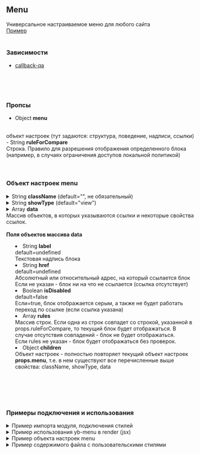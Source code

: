 ## Menu
Универсальное настраиваемое меню для любого сайта
<br>[Пример](http://be-in-info.ru/npm/ybashanov/yb-menu/)
<br>
<br>


### Зависимости
- [callback-qa](https://www.npmjs.com/package/callback-qa)
<br>
<br>
<br>


### Пропсы
- Object <b>menu</b>
<br>
объект настроек (тут задаются: структура, поведение, надписи, ссылки)
- String <b>ruleForCompare</b>
<br>
Строка. Правило для разрешения отображения определенного блока (например, в случаях ограничения доступов локальной политикой)
<br>
<br>
<br>


### Объект настроек menu
<details>
  <summary>String <b>className</b> (default="", не обязательный)</summary>
  <div>
  Указание пользовательского класса.
  <br>Используется, если требуется выделить конкретный элемент меню среди остальных.
  <br>Или если стандарнтых настроек стилей не достаточно.
  <br>
  <br>
  </div>
</details>

<details>
  <summary>String <b>showType</b> (default="view")</summary>
  <div>
  Указание поведения блока дочерних элементов.
  <br>
  <b>Варианты</b>
  <ul>
    <li>
    "view" - дочерние элементы видны всегда (никогда не скрываются)
    </li>
    <li>
    "hover" - дочерние элементы появятся по наведению
    </li>
    <li>
    "click" - дочерние элементы появятся/скрываются по клику
    <br>(вложенность не реализована: т.е. если элементу level2 задан "клик",
    то у элемента level3, дочернего для level2, клик будет работать некорректно)
    </li>
    <li>
    "hide" - дочерние элементы нельзя увидеть, блок всегда скрыт
    <br>(поведение для особых случаев)
    </li>
  </ul>
  <br>
  <br>
  </div>
</details>

<details>
  <summary>Array<Object> <b>data</b></summary>
  <div>
  Массив объектов, в которых указываются ссылки и некоторые свойства ссылок.
  <br>
  <br><b>Поля объектов массива data</b>
  <ul>
    <li>
    String <b>label</b>
    <br>default=undefined
    <br>Текстовая надпись блока
    </li>
    <li>
    String <b>href</b>
    <br>default=undefined
    <br>Абсолютный или относительный адрес, на который ссылается блок
    <br>Если не указан - блок ни на что не ссылается (ссылка отсутствует)
    </li>
    <li>
    Boolean <b>isDisabled</b>
    <br>default=false
    <br>Если=true, блок отображается серым, а также не будет работать переход по ссылке (если ссылка указана)
    </li>
    <li>
    Array<String> <b>rules</b>
    <br>Массив строк. Если одна из строк совпадет со строкой, указанной в props.ruleForCompare,
    то текущий блок будет отображаться. В случае отсутствия совпадений - блок не будет отображаться.
    <br>Если rules не указан - блок будет отображаться без проверок.
    </li>
    <li>
    Object <b>children</b>
    <br>Объект настроек - полностью повторяет текущий объект настроек <b>props.menu</b>,
    т.е. в нем существуют все перечисленные выше свойства: className, showType, data
    </li>
  </ul>
  <br>
  <br>
  </div>
</details>
<br>
<br>



### Примеры подключения и использования


<details>
  <summary>Пример импорта модуля, подключения стилей</summary>
  <div>

  ```javascript
  // подключение собственно модуля
  import Menu from "yb-menu";
  // здесь же подключаем файл с ВАШИМИ стилями для меню
  // (пример содержимого такого файла будет ниже)
  import '../CustomMenu.less';
  ```
  </div>
</details>


<details>
  <summary>Пример использования yb-menu в render (jsx)</summary>
  <div>

  ```javascript
  // самый простой вариант
  <Menu
      menu={this.menuData}
  />
  // вариант с использованием правил сравнения: для показа некоторых блоков
  // (например, спец.разделов для авторизованных пользователей)
  <Menu
      menu={this.menuData}
      ruleForCompare="iAmLoggedIn"
  />
  ```
  </div>
</details>


<details>
  <summary>Пример объекта настроек menu</summary>
  <div>
  Здесь полная структура меню с тремя уровнями вложенности.

  ```javascript
  this.menuData = {
      data : [
          {
              label : "level1 Ссылка",
              href : "/#some_path",
              children : {
                  showType : "hover",
                  data : [
                      {
                          label : "level2 Ссылка",
                          href : "/#some_path"
                      },
                      {
                          label : "level2 isDisabled",
                          isDisabled : true
                      }
                  ]
              }
          },
          {
              label : "level1 Ссылка",
              href : "/#some_path",
              //rules : ["rule1", "rule2", "rule3"],
              children : {
                  showType : "hover",
                  className : "boldHref",
                  data : [
                      {
                          label : "level2 Нет ссылки (bold)",
                          children : {
                              showType : "view",
                              data : [
                                  {
                                      label : "level3 Ссылка",
                                      href : "/#some_path"
                                  },
                                  {
                                      label : "level3 Ссылка",
                                      href : "/#some_path"
                                  }
                              ]
                          }
                      },
                      {
                          label : "level2 Нет ссылки (bold)",
                          children : {
                              showType : "view",
                              data : [
                                  {
                                      label : "level3 Нет ссылки"
                                  },
                                  {
                                      label : "level3 Ссылка",
                                      href : "/#some_path"
                                  }
                              ]
                          }
                      }
                  ]
              }
          }
      ]
  };
  ```
  </div>
</details>


<details>
  <summary>Пример содержимого файла с пользовательскими стилями</summary>
  <div>
  Файл <b>CustomMenu.less</b> c ВАШИМ дизайном

  ```javascript
  // Переменные less
  @text-color: #111111;
  @text-hover-color: #498dff;
  @text-disable: #aaaaaa;
  @line-hover-color: #777777;

  .Tahoma_16 {
    font-family: Tahoma, sans-serif;
    font-style: normal;
    font-weight: normal;
    font-size: 16px;
    line-height: 24px;
  }
  .Tahoma_bold {
    font-family: Tahoma, sans-serif;;
    font-weight: bold;
  }


  // реализация пользовательских стилей
  // верстка и шрифты
  .Menu {
    // растяжка
    position: relative;

    // ---------- 1й уровень ----------
    .level.level_1 {
      background-color: #FFFFFF;
      // растяжка
      //width: 100%;

      > .item {
        display: inline-block;
        padding:0 30px;

        &:nth-child(3) {
          padding-left: 0;
        }
        &:last-child  {
          padding-right: 0;
        }

        > .label {
          padding: 12px 0 10px 0;
          cursor: pointer;
          .Tahoma_16;
          color: @text-color;
        }
        &:hover {
          > .label {
            border-bottom: 2px solid @line-hover-color;
          }
        }


        // ---------- 2й уровень ----------
        .level.level_2 {
          // растяжка
          //width: 100%;
          //position: absolute;
          //left: 0;

          border-top: 1px solid #E6E6E6;
          .box-shadow(0 4px 8px -5px rgba(0, 0, 0, 0.16));


          background-color: #FFFFFF;
          padding-top: 24px;
          padding-bottom: 24px;


          // левая и правая стороны - если требуется выйти за пределы
          // центральной области верстки
          > .wings {
            display: block;
            top: 0;
            height: 100%;
            background-color: #fff;

            box-shadow: 0 4px 8px -5px rgba(0, 0, 0, 0.16);
          }


          // имя className в объекте menu (жирный текст)
          &.boldHref {
            > .item {
              display: inline-block;
              margin: 0 30px;

              &:nth-child(3) {
                margin-left: 0;
              }
              &:last-child  {
                margin-right: 0;
              }

              > .label {
                .Tahoma_bold;
              }
              &:hover {
                > .label {
                  cursor: default;
                  color: @text-color;
                }
              }
            }
          }

          // без дополнительного className (обычный текст)
          > .item {
            display: block;
            margin-bottom: 12px;

            color: @text-color;

            > .label {
              .Tahoma_16;
            }
            > .label.isDisabled_true {
              color: @text-disable;
            }

            &:hover {
              > .label {
                cursor: pointer;
                color: @text-hover-color;
              }
              > .label.isDisabled_true {
                cursor: default;
                color: @text-disable;
              }
            }


            // ---------- 3й уровень ----------
            .level.level_3 {
              padding-top: 12px;

              > .item {
                display: block;
                margin-bottom: 12px;

                > .label {
                  .Tahoma_16;
                }

                &:hover {
                  > .label {
                    cursor: pointer;
                    color: @text-hover-color;
                  }
                }
              }
            }
          }
        }
      }
    }
  }
  ```
  </div>
</details>

<br>





